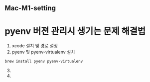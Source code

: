 ## Mac-M1-setting
# pyenv 버젼 관리시 생기는 문제 해결법
1. xcode 설치 및 경로 설정
2. pyenv 및 pyenv-virtualenv 설치
```
brew install pyenv pyenv-virtualenv
```
3. 
4.
